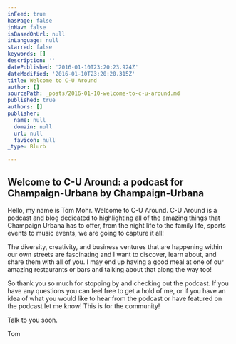 ```yaml
---
inFeed: true
hasPage: false
inNav: false
isBasedOnUrl: null
inLanguage: null
starred: false
keywords: []
description: ''
datePublished: '2016-01-10T23:20:23.924Z'
dateModified: '2016-01-10T23:20:20.315Z'
title: Welcome to C-U Around
author: []
sourcePath: _posts/2016-01-10-welcome-to-c-u-around.md
published: true
authors: []
publisher:
  name: null
  domain: null
  url: null
  favicon: null
_type: Blurb

---
```

## Welcome to C-U Around: a podcast for Champaign-Urbana by Champaign-Urbana

Hello, my name is Tom Mohr. Welcome to C-U Around. C-U Around is a podcast and blog dedicated to highlighting all of the amazing things that Champaign Urbana has to offer, from the night life to the family life, sports events to music events, we are going to capture it all! 

The diversity, creativity, and business ventures that are happening within our own streets are fascinating and I want to discover, learn about, and share them with all of you. I may end up having a good meal at one of our amazing restaurants or bars and talking about that along the way too!

So thank you so much for stopping by and checking out the podcast. If you have any questions you can feel free to get a hold of me, or if you have an idea of what you would like to hear from the podcast or have featured on the podcast let me know! This is for the community!

Talk to you soon.

Tom